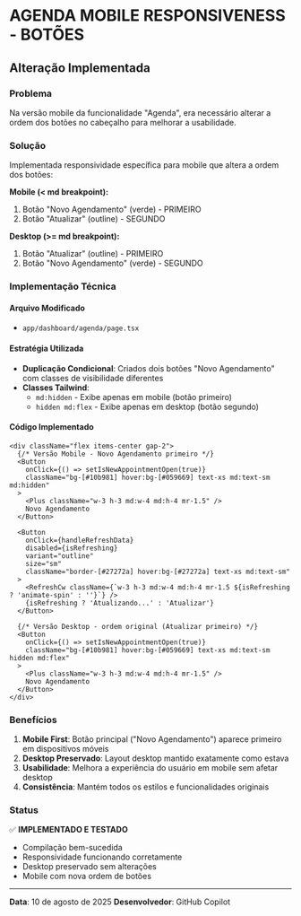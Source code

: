 # AGENDA MOBILE RESPONSIVENESS - BOTÕES

## Alteração Implementada

### Problema
Na versão mobile da funcionalidade "Agenda", era necessário alterar a ordem dos botões no cabeçalho para melhorar a usabilidade.

### Solução
Implementada responsividade específica para mobile que altera a ordem dos botões:

**Mobile (< md breakpoint):**
1. Botão "Novo Agendamento" (verde) - PRIMEIRO
2. Botão "Atualizar" (outline) - SEGUNDO

**Desktop (>= md breakpoint):**
1. Botão "Atualizar" (outline) - PRIMEIRO
2. Botão "Novo Agendamento" (verde) - SEGUNDO

### Implementação Técnica

#### Arquivo Modificado
- `app/dashboard/agenda/page.tsx`

#### Estratégia Utilizada
- **Duplicação Condicional**: Criados dois botões "Novo Agendamento" com classes de visibilidade diferentes
- **Classes Tailwind**:
  - `md:hidden` - Exibe apenas em mobile (botão primeiro)
  - `hidden md:flex` - Exibe apenas em desktop (botão segundo)

#### Código Implementado
```tsx
<div className="flex items-center gap-2">
  {/* Versão Mobile - Novo Agendamento primeiro */}
  <Button 
    onClick={() => setIsNewAppointmentOpen(true)}
    className="bg-[#10b981] hover:bg-[#059669] text-xs md:text-sm md:hidden"
  >
    <Plus className="w-3 h-3 md:w-4 md:h-4 mr-1.5" />
    Novo Agendamento
  </Button>
  
  <Button 
    onClick={handleRefreshData}
    disabled={isRefreshing}
    variant="outline"
    size="sm"
    className="border-[#27272a] hover:bg-[#27272a] text-xs md:text-sm"
  >
    <RefreshCw className={`w-3 h-3 md:w-4 md:h-4 mr-1.5 ${isRefreshing ? 'animate-spin' : ''}`} />
    {isRefreshing ? 'Atualizando...' : 'Atualizar'}
  </Button>
  
  {/* Versão Desktop - ordem original (Atualizar primeiro) */}
  <Button 
    onClick={() => setIsNewAppointmentOpen(true)}
    className="bg-[#10b981] hover:bg-[#059669] text-xs md:text-sm hidden md:flex"
  >
    <Plus className="w-3 h-3 md:w-4 md:h-4 mr-1.5" />
    Novo Agendamento
  </Button>
</div>
```

### Benefícios

1. **Mobile First**: Botão principal ("Novo Agendamento") aparece primeiro em dispositivos móveis
2. **Desktop Preservado**: Layout desktop mantido exatamente como estava
3. **Usabilidade**: Melhora a experiência do usuário em mobile sem afetar desktop
4. **Consistência**: Mantém todos os estilos e funcionalidades originais

### Status
✅ **IMPLEMENTADO E TESTADO**
- Compilação bem-sucedida
- Responsividade funcionando corretamente
- Desktop preservado sem alterações
- Mobile com nova ordem de botões

---
**Data**: 10 de agosto de 2025
**Desenvolvedor**: GitHub Copilot
